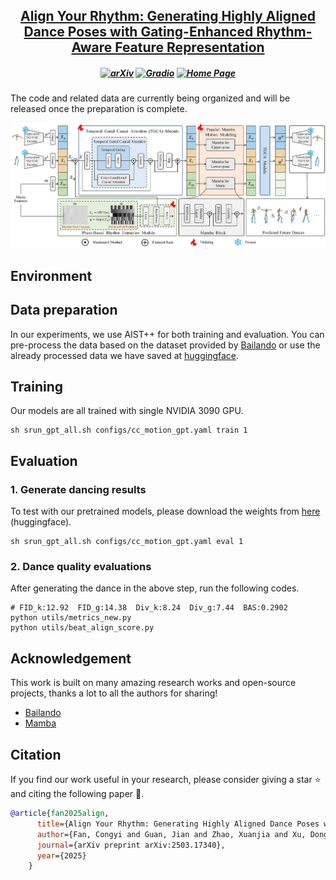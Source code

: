 <h2 align="center"> <a href="https://arxiv.org/abs/2503.17340">Align Your Rhythm: Generating Highly Aligned Dance Poses with Gating-Enhanced  <a href="https://arxiv.org/abs/2503.17340"> Rhythm-Aware Feature Representation </a>

<h5 align="center">

[![arXiv](https://img.shields.io/badge/Arxiv-2503.17340-b31b1b.svg?logo=arXiv)](https://arxiv.org/abs/2503.17340) [![Gradio](https://img.shields.io/badge/%F0%9F%A4%97%20Hugging%20Face-Spaces-blue)](https://huggingface.co/datasets/penguinway/danceba) 
[![Home Page](https://img.shields.io/badge/Project-Website-green.svg)](https://danceba.github.io/)
</h5>

The code and related data are currently being organized and will be released once the preparation is complete.

![Danceba](assets/pipeline.png "Pipeline")



## Environment


## Data preparation

In our experiments, we use AIST++ for both training and evaluation. You can pre-process the data based on the dataset provided by [Bailando](https://github.com/lisiyao21/Bailando) or use the already processed data we have saved at [huggingface](https://huggingface.co/datasets/penguinway/danceba).


## Training

Our models are all trained with single NVIDIA 3090 GPU.

```
sh srun_gpt_all.sh configs/cc_motion_gpt.yaml train 1
```

## Evaluation

### 1. Generate dancing results

To test with our pretrained models, please download the weights from [here](https://huggingface.co/datasets/penguinway/danceba) (huggingface).

```
sh srun_gpt_all.sh configs/cc_motion_gpt.yaml eval 1
```

### 2. Dance quality evaluations

After generating the dance in the above step, run the following codes.

```
# FID_k:12.92  FID_g:14.38  Div_k:8.24  Div_g:7.44  BAS:0.2902
python utils/metrics_new.py
python utils/beat_align_score.py
```



## Acknowledgement

This work is built on many amazing research works and open-source projects, thanks a lot to all the authors for sharing!

- [Bailando](https://github.com/lisiyao21/Bailando)
- [Mamba](https://github.com/state-spaces/mamba)

## Citation
If you find our work useful in your research, please consider giving a star :star: and citing the following paper :pencil:.

```bibTeX
@article{fan2025align,
      title={Align Your Rhythm: Generating Highly Aligned Dance Poses with Gating-Enhanced Rhythm-Aware Feature Representation},
      author={Fan, Congyi and Guan, Jian and Zhao, Xuanjia and Xu, Dongli and Lin, Youtian and Ye, Tong and Feng, Pengming and Pan, Haiwei},
      journal={arXiv preprint arXiv:2503.17340},
      year={2025}
    }
```
